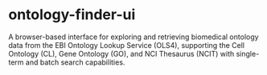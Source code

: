 # ontology-finder-ui
A browser-based interface for exploring and retrieving biomedical ontology data from the EBI Ontology Lookup Service (OLS4), supporting the Cell Ontology (CL), Gene Ontology (GO), and NCI Thesaurus (NCIT) with single-term and batch search capabilities.
